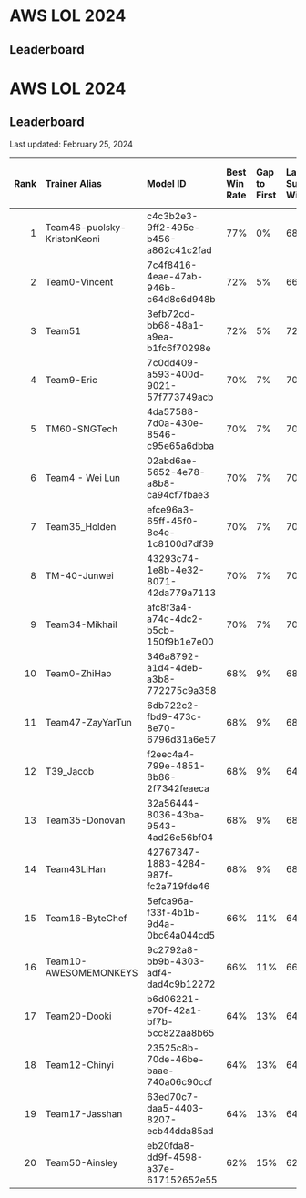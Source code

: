 # AWS LOL 2024

## Leaderboard

# AWS LOL 2024

## Leaderboard

Last updated: February 25, 2024

|   Rank | Trainer Alias               | Model ID                             | Best Win Rate   | Gap to First   | Last Submitted Win Rate   |   No. of Wins |   No. of Draws |   No. of Total Runs |
|-------:|:----------------------------|:-------------------------------------|:----------------|:---------------|:--------------------------|--------------:|---------------:|--------------------:|
|      1 | Team46-puolsky-KristonKeoni | c4c3b2e3-9ff2-495e-b456-a862c41c2fad | 77%             | 0%             | 68%                       |            33 |              0 |                  48 |
|      2 | Team0-Vincent               | 7c4f8416-4eae-47ab-946b-c64d8c6d948b | 72%             | 5%             | 66%                       |            32 |              0 |                  48 |
|      3 | Team51                      | 3efb72cd-bb68-48a1-a9ea-b1fc6f70298e | 72%             | 5%             | 72%                       |            35 |              0 |                  48 |
|      4 | Team9-Eric                  | 7c0dd409-a593-400d-9021-57f773749acb | 70%             | 7%             | 70%                       |            34 |              0 |                  48 |
|      5 | TM60-SNGTech                | 4da57588-7d0a-430e-8546-c95e65a6dbba | 70%             | 7%             | 70%                       |            34 |              0 |                  48 |
|      6 | Team4 - Wei Lun             | 02abd6ae-5652-4e78-a8b8-ca94cf7fbae3 | 70%             | 7%             | 70%                       |            34 |              0 |                  48 |
|      7 | Team35_Holden               | efce96a3-65ff-45f0-8e4e-1c8100d7df39 | 70%             | 7%             | 70%                       |            34 |              0 |                  48 |
|      8 | TM-40-Junwei                | 43293c74-1e8b-4e32-8071-42da779a7113 | 70%             | 7%             | 70%                       |            34 |              0 |                  48 |
|      9 | Team34-Mikhail              | afc8f3a4-a74c-4dc2-b5cb-150f9b1e7e00 | 70%             | 7%             | 70%                       |            34 |              0 |                  48 |
|     10 | Team0-ZhiHao                | 346a8792-a1d4-4deb-a3b8-772275c9a358 | 68%             | 9%             | 68%                       |            33 |              0 |                  48 |
|     11 | Team47-ZayYarTun            | 6db722c2-fbd9-473c-8e70-6796d31a6e57 | 68%             | 9%             | 68%                       |            33 |              0 |                  48 |
|     12 | T39_Jacob                   | f2eec4a4-799e-4851-8b86-2f7342feaeca | 68%             | 9%             | 64%                       |            31 |              0 |                  48 |
|     13 | Team35-Donovan              | 32a56444-8036-43ba-9543-4ad26e56bf04 | 68%             | 9%             | 68%                       |            33 |              0 |                  48 |
|     14 | Team43LiHan                 | 42767347-1883-4284-987f-fc2a719fde46 | 68%             | 9%             | 68%                       |            33 |              0 |                  48 |
|     15 | Team16-ByteChef             | 5efca96a-f33f-4b1b-9d4a-0bc64a044cd5 | 66%             | 11%            | 64%                       |            31 |              0 |                  48 |
|     16 | Team10-AWESOMEMONKEYS       | 9c2792a8-bb9b-4303-adf4-dad4c9b12272 | 66%             | 11%            | 66%                       |            32 |              0 |                  48 |
|     17 | Team20-Dooki                | b6d06221-e70f-42a1-bf7b-5cc822aa8b65 | 64%             | 13%            | 64%                       |            31 |              0 |                  48 |
|     18 | Team12-Chinyi               | 23525c8b-70de-46be-baae-740a06c90ccf | 64%             | 13%            | 64%                       |            31 |              0 |                  48 |
|     19 | Team17-Jasshan              | 63ed70c7-daa5-4403-8207-ecb44dda85ad | 64%             | 13%            | 64%                       |            31 |              0 |                  48 |
|     20 | Team50-Ainsley              | eb20fda8-dd9f-4598-a37e-617152652e55 | 62%             | 15%            | 62%                       |            30 |              0 |                  48 |